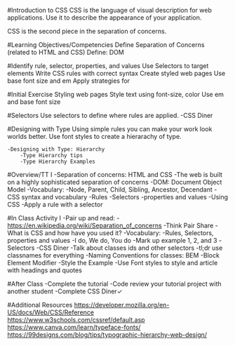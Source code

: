 #Introduction to CSS
CSS is the language of visual description for web applications. Use it to describe the appearance of your application.

CSS is the second piece in the separation of concerns.

#Learning Objectives/Competencies
Define Separation of Concerns (related to HTML and CSS)
Define: DOM

#Identify rule, selector, properties, and values
Use Selectors to target elements
Write CSS rules with correct syntax
Create styled web pages
Use base font size and em
Apply strategies for

#Initial Exercise
Styling web pages
Style text using font-size, color
Use em and base font size

#Selectors
Use selectors to define where rules are applied.
    -CSS Diner

#Designing with Type
Using simple rules you can make your work look worlds better. Use font styles to create a hierarachy of type.

    -Designing with Type: Hierarchy
        -Type Hierarchy tips
        -Type Hierarchy Examples

#Overview/TT I
-Separation of concerns: HTML and CSS
    -The web is built on a highly sophisticated separation of concerns
    -DOM: Document Object Model
        -Vocabulary:
            -Node, Parent, Child, Sibling, Ancestor, Decendant
-CSS syntax and vocabulary
    -Rules
    -Selectors
    -properties and values
-Using CSS
    -Apply a rule with a selector

#In Class Activity I
-Pair up and read:
    -https://en.wikipedia.org/wiki/Separation_of_concerns
-Think Pair Share
    -What is CSS and how have you used it?
-Vocabulary:
    -Rules, Selectors, properties and values
-I do, We do, You do
    -Mark up example 1, 2, and 3
-Selectors
    -CSS Diner
-Talk about classes ids and other selectors
    -tl;dr use classnames for everything
-Naming Conventions for classes: BEM
    -Block Element Modifier
-Style the Example
    -Use Font styles to style and article with headings and quotes

#After Class
-Complete the tutorial
    -Code review your tutorial project with another student
-Complete CSS Diner✓

#Additional Resources
https://developer.mozilla.org/en-US/docs/Web/CSS/Reference
https://www.w3schools.com/cssref/default.asp
https://www.canva.com/learn/typeface-fonts/
https://99designs.com/blog/tips/typographic-hierarchy-web-design/
